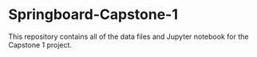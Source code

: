 # Springboard-Capstone-1
This repository contains all of the data files and Jupyter notebook for the Capstone 1 project.
